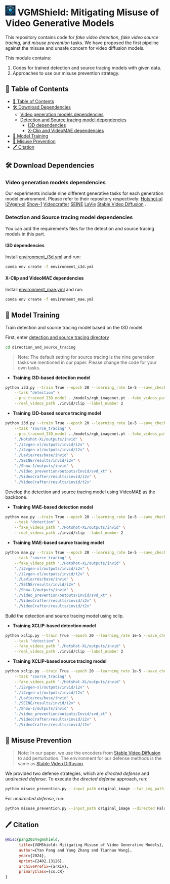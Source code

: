 # <img src="./utils/symbol.png" alt="symbol" style="height: 32px;"/> VGMShield: Mitigating Misuse of Video Generative Models

This repository contains code for *fake video detection*, *fake video source tracing*, and *misuse prevention* tasks. We have proposed the first pipeline against the misuse and unsafe concern for video diffusion models.

This module contains:

1. Codes for trained detection and source tracing models with given data.
2. Approaches to use our misuse prevention strategy.

## 📄 Table of Contents

- [📄 Table of Contents](#table_of_contents)
- [🛠️ Download Dependencies](#download-dependencies)
	- [Video generation models dependencies](#video-generation-models-dependencies)
	- [Detection and Source tracing model dependencies](#detection-and-source-tracing-model-dependencies)
	    - [I3D dependencies](#i3d-dependencies)
	    - [X-Clip and VideoMAE dependencies](#x-clip-and-videomae-dependencies)
- [🚀 Model Training](#model-training)
- [💪 Misuse Prevention](#misuse-prevention)
- [🖊️ Citation](#citation)

## 🛠️ Download Dependencies

### Video generation models dependencies

Our experiments include nine different generative tasks for each generation model environment. Please refer to their repository respectively: [Hotshot-xl](https://github.com/hotshotco/Hotshot-XL) [I2Vgen-xl](https://github.com/ali-vilab/i2vgen-xl) [Show-1](https://github.com/showlab/Show-1) [Videocrafter](https://github.com/AILab-CVC/VideoCrafter) [SEINE](https://github.com/Vchitect/SEINE) [LaVie](https://github.com/Vchitect/LaVie) [Stable Video Diffusion](https://github.com/Stability-AI/generative-models) .


### Detection and Source tracing model dependencies

You can add the requirements files for the detection and source tracing models in this part.

#### I3D dependencies

Install [environment_i3d.yml](utils/requirement/environment_i3d.yml) and run:

```bash
conda env create -f environment_i3d.yml

```

#### X-Clip and VideoMAE dependencies

Install [environment_mae.yml](utils/requirement/environment_mae.yml) and run:

```bash
conda env create -f environment_mae.yml
```

## 🚀 Model Training

Train detection and source tracing model based on the I3D model.

First, enter [detection and source tracing directory](./detection_and_source_tracing)

```bash
cd direction_and_source_tracing
```

> Note: The default setting for source tracing is the nine generation tasks we mentioned in our paper. Please change the code for your own tasks.

- **Training I3D-based detection model**

```bash
python i3d.py --train True --epoch 20 --learning_rate 1e-5 --save_checkpoint_dir ./test.pt \
    --task "detection" \
    --pre_trained_I3D_model ../models/rgb_imagenet.pt --fake_videos_path \
    --real_videos_path ./invid/clip --label_number 2
```

- **Training I3D-based source tracing model**

```bash
python i3d.py --train True --epoch 20 --learning_rate 1e-5 --save_checkpoint_dir ./test.pt \
    --task "source_tracing" \
    --pre_trained_I3D_model ../models/rgb_imagenet.pt --fake_videos_path \
    "./Hotshot-XL/outputs/invid" \
    "./i2vgen-xl/outputs/invid/i2v" \
    "./i2vgen-xl/outputs/invid/t2v" \
    "./LaVie/res/base/invid" \
    "./SEINE/results/invid/i2v" \
    "./Show-1/outputs/invid" \
    "./video_prevention/outputs/Invid/svd_xt" \
    "./VideoCrafter/results/invid/i2v" \
    "./VideoCrafter/results/invid/t2v"
```


Develop the detection and source tracing model using VideoMAE as the backbone.

- **Training MAE-based detection model**

```bash
python mae.py --train True --epoch 20 --learning_rate 1e-5 --save_checkpoint_dir ./test.pt \
    --task "detection" \
    --fake_videos_path "./Hotshot-XL/outputs/invid" \
    --real_videos_path ./invid/clip --label_number 2
```

- **Training MAE-based source tracing model**

```bash
python mae.py --train True --epoch 20 --learning_rate 1e-5 --save_checkpoint_dir ./test.pt \
    --task "source_tracing" \
    --fake_videos_path "./Hotshot-XL/outputs/invid" \
    "./i2vgen-xl/outputs/invid/i2v" \
    "./i2vgen-xl/outputs/invid/t2v" \
    "./LaVie/res/base/invid" \
    "./SEINE/results/invid/i2v" \
    "./Show-1/outputs/invid" \
    "./video_prevention/outputs/Invid/svd_xt" \
    "./VideoCrafter/results/invid/i2v" \
    "./VideoCrafter/results/invid/t2v"
```

Build the detection and source tracing model using xclip.

- **Training XCLIP-based detection model**

```bash
python xclip.py --train True --epoch 20 --learning_rate 1e-5 --save_checkpoint_dir ./test.pt \
    --task "detection" \
    --fake_videos_path "./Hotshot-XL/outputs/invid" \
    --real_videos_path ./invid/clip --label_number 2
```

- **Training XCLIP-based source tracing model**

```bash
python xclip.py --train True --epoch 20 --learning_rate 1e-5 --save_checkpoint_dir ./test.pt \
    --task "source_tracing" \
    --fake_videos_path "./Hotshot-XL/outputs/invid" \
    "./i2vgen-xl/outputs/invid/i2v" \
    "./i2vgen-xl/outputs/invid/t2v" \
    "./LaVie/res/base/invid" \
    "./SEINE/results/invid/i2v" \
    "./Show-1/outputs/invid" \
    "./video_prevention/outputs/Invid/svd_xt" \
    "./VideoCrafter/results/invid/i2v" \
    "./VideoCrafter/results/invid/t2v"
```

## 💪 Misuse Prevention

> Note: In our paper, we use the encoders from [Stable Video Diffusion](https://github.com/Stability-AI/generative-models) to add perturbation. The environment for our defense methods is the same as [Stable Video Diffusion](https://github.com/Stability-AI/generative-models).

We provided two defense strategies, which are *directed defense* and *undirected defense*. To execute the *directed defense* approach, run:

```bash
python misuse_prevention.py --input_path original_image --tar_img_path target_image --steps iteration_steps --eps 4/255
```

For *undirected defense*, run:

```bash
python misuse_prevention.py --input_path original_image --directed False --steps iteration_steps --eps 4/255
```

## 🖊️ Citation

```BibTex
@misc{pang2024vgmshield,
      title={VGMShield: Mitigating Misuse of Video Generative Models}, 
      author={Yan Pang and Yang Zhang and Tianhao Wang},
      year={2024},
      eprint={2402.13126},
      archivePrefix={arXiv},
      primaryClass={cs.CR}
}
```


